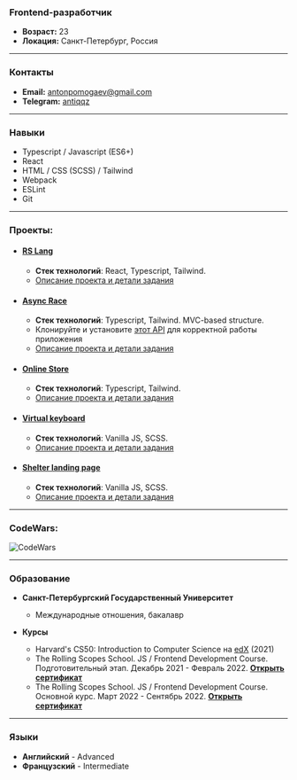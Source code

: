### Frontend-разработчик

* **Возраст:** 23
* **Локация:** Санкт-Петербург, Россия
----

### Контакты
* **Email:** antonpomogaev@gmail.com
* **Telegram:** [antiqqz](https://t.me/antiqqz)
----

### Навыки
* Typescript / Javascript (ES6+)
* React
* HTML / CSS (SCSS) / Tailwind
* Webpack
* ESLint
* Git
----

### Проекты:
* #### [RS Lang](https://rss-team56-2022.netlify.app/) ####
     * **Стек технологий**: React, Typescript, Tailwind.
     * [Описание проекта и детали задания](https://github.com/antiqqt/rslang/pull/21)

* #### [Async Race](https://rolling-scopes-school.github.io/antiqqt-JSFE2022Q1/async-race/dist/) ####
     * **Стек технологий**: Typescript, Tailwind. MVC-based structure.
     * Клонируйте и установите [этот АPI](https://github.com/mikhama/async-race-api) для корректной работы приложения
     * [Описание проекта и детали задания](https://github.com/antiqqt/RSS-Tasks-Stages-1-2/pull/3)

* #### [Online Store](https://rolling-scopes-school.github.io/antiqqt-JSFE2022Q1/online-store/dist/) ####
     * **Стек технологий**: Typescript, Tailwind.
     * [Описание проекта и детали задания](https://github.com/antiqqt/RSS-Tasks-Stages-1-2/pull/4)

* #### [Virtual keyboard](https://antiqqt.github.io/virtual-keyboard/dist/) ####
     * **Стек технологий**: Vanilla JS, SCSS.
     * [Описание проекта и детали задания](https://github.com/antiqqt/virtual-keyboard/pull/1)

* #### [Shelter landing page](https://rolling-scopes-school.github.io/antiqqt-JSFE2022Q1/shelter/pages/main/) ####
     * **Стек технологий**: Vanilla JS, SCSS.
     * [Описание проекта и детали задания](https://github.com/antiqqt/RSS-Tasks-Stages-1-2/pull/2)

----
### CodeWars:
![CodeWars](https://www.codewars.com/users/antiqqt/badges/large)

----

### Образование
* **Санкт-Петербургский Государственный Университет**
    * Международные отношения, бакалавр

* **Курсы**
    * Harvard's CS50: Introduction to Computer Science на [edX](https://cs50.harvard.edu/x/2021/) (2021)
    * The Rolling Scopes School. JS / Frontend Development Course. Подготовительный этап. Декабрь 2021 - Февраль 2022. **[Открыть сертификат](https://app.rs.school/certificate/hyt0hs99)**
    * The Rolling Scopes School. JS / Frontend Development Course. Основной курс. Март 2022 - Сентябрь 2022. **[Открыть сертификат](https://app.rs.school/certificate/zs99cp2w)**
----

### Языки
* **Английский** - Advanced
* **Французский** - Intermediate

